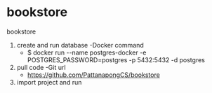 # bookstore
bookstore

1. create and run database
  -Docker command
	- $ docker run --name postgres-docker -e POSTGRES_PASSWORD=postgres -p 5432:5432 -d postgres
2. pull code
  -Git url
  	- https://github.com/PattanapongCS/bookstore
3. import project and run
    
